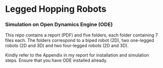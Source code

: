 # Legged Hopping Robots
### Simulation on Open Dynamics Engine (ODE)

This repo contains a report (PDF) and five folders, each folder containing 7 files each. The folders correspond to a biped robot (2D), two one-legged robots (2D and 3D) and two four-legged robots (2D and 3D). 

Kindly refer to the Appendix in my report for installation and simulation steps. Ensure that you have ODE installed already.
